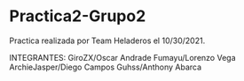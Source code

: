 # Practica2-Grupo2
Practica realizada por Team Heladeros el 10/30/2021.

INTEGRANTES:
GiroZX/Oscar Andrade
Fumayu/Lorenzo Vega
ArchieJasper/Diego Campos
Guhss/Anthony Abarca
